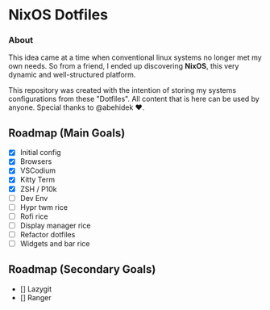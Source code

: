 # NixOS Dotfiles

### About

This idea came at a time when conventional linux systems no longer met my own needs.
So from a friend, I ended up discovering **NixOS**, this very dynamic and well-structured platform.

This repository was created with the intention of storing my systems configurations from these "Dotfiles".
All content that is here can be used by anyone.
Special thanks to @abehidek ❤️.

## Roadmap (Main Goals)

- [x] Initial config
- [x] Browsers
- [x] VSCodium
- [X] Kitty Term
- [x] ZSH / P10k
- [ ] Dev Env
- [ ] Hypr twm rice
- [ ] Rofi rice
- [ ] Display manager rice
- [ ] Refactor dotfiles
- [ ] Widgets and bar rice

## Roadmap (Secondary Goals)

- [] Lazygit
- [] Ranger